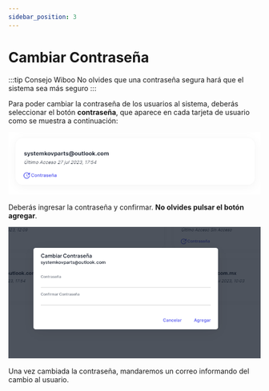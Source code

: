 ```yaml
---
sidebar_position: 3
---
```


# Cambiar Contraseña

:::tip Consejo Wiboo
No olvides que una contraseña segura hará que el sistema sea más seguro
:::

Para poder cambiar la contraseña de los usuarios al sistema, deberás seleccionar el botón **contraseña**, que aparece en cada tarjeta de usuario como se muestra a continuación:

![Texto alternativo de la imagen](../../static/img/card_usuario.png)

Deberás ingresar la contraseña y confirmar. **No olvides pulsar el botón agregar**.

![Texto alternativo de la imagen](../../static/img/cambiar_contrasena.png)

Una vez cambiada la contraseña, mandaremos un correo informando del cambio al usuario.

